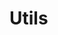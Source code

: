 ﻿<meta name="wikd:title" content="Util">
<meta name="wikd:name" content="actions-utils">
<meta name="wikd:order" content="1">
<meta name="wikd:icon" content="fas fa-plug">

# Utils